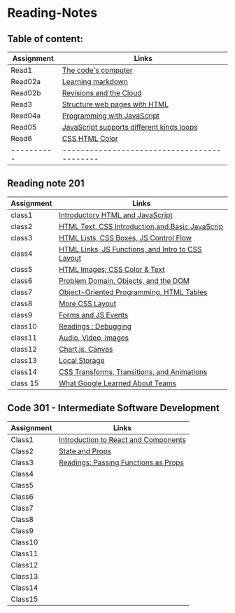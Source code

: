 # Reading-Notes

## Table of content:

|Assignment| Links
|----------|-------------------------------------------|
|   Read1  |[The code's computer](102\read1.md)            |
|   Read02a|[Learning markdown](102\read02a.md)            |
|   Read02b|[ Revisions and the Cloud](102\read02b)        |
|     Read3|[Structure web pages with HTML](102\read03.md)    |
|Read04a   |[ Programming with JavaScript](102\read04a)    |
|Read05    | [JavaScript supports different kinds loops](102\read05.md) |
|Read6     |[CSS HTML Color](102\read6.md)                          |         
|----------|-------------------------------------------|

## Reading note 201 

|Assignment|Links
|----------|---------------------------------------------
| class1   |[Introductory HTML and JavaScript](https://noorazar11.github.io/reading-notes/201/class1)|
| class2   |[HTML Text, CSS Introduction,and Basic JavaScrip](https://noorazar11.github.io/reading-notes/201/class2)
| class3   |[HTML Lists, CSS Boxes, JS Control Flow](https://noorazar11.github.io/reading-notes/201/class3)
| class4   |[HTML Links, JS Functions, and Intro to CSS Layout](https://noorazar11.github.io/reading-notes/201/class4)
| class5   | [ HTML Images; CSS Color & Text](https://noorazar11.github.io/reading-notes/201/class5)
| class6   |[Problem Domain, Objects, and the DOM](https://noorazar11.github.io/reading-notes/201/class6)
| class7   |[ Object-Oriented Programming, HTML Tables](https://noorazar11.github.io/reading-notes/201/class7)
| class8   |[More CSS Layout](https://noorazar11.github.io/reading-notes/201/class8)
| class9   |[Forms and JS Events](https://noorazar11.github.io/reading-notes/201/class9)
| class10  |[Readings : Debugging](https://noorazar11.github.io/reading-notes/201/class10)
| class11  |[Audio, Video, Images](https://noorazar11.github.io/reading-notes/201/class11)
| class12  |[Chart.js, Canvas](https://noorazar11.github.io/reading-notes/201/class12)
| class13  |[Local Storage](https://noorazar11.github.io/reading-notes/201/class13)
| class14  |[CSS Transforms, Transitions, and Animations](https://noorazar11.github.io/reading-notes/201/class14)
|class 15 |[ What Google Learned About Teams](https://noorazar11.github.io/reading-notes/201/class15)

## Code 301 - Intermediate Software Development

|Assignment|Links
|----------|----------------------
|Class1    |[Introduction to React and Components](https://noorazar11.github.io/reading-notes/301/class1)
|Class2    |[State and Props](https://noorazar11.github.io/reading-notes/301/class2)
|Class3    |[Readings: Passing Functions as Props](https://noorazar11.github.io/reading-notes/301/class3)
|Class4    |[]()
|Class5    |[]()
|Class6    |[]()
|Class7    |[]()
|Class8    |[]()
|Class9    |[]()
|Class10   |[]()
|Class11   |[]()
|Class12   |[]()
|Class13   |[]()
|Class14   |[]()
|Class15   |[]()